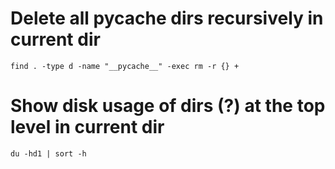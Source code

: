 # Delete all __pycache__ dirs recursively in current dir
`find . -type d -name "__pycache__" -exec rm -r {} +`

# Show disk usage of dirs (?) at the top level in current dir
`du -hd1 | sort -h`
